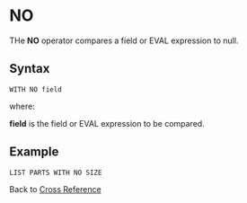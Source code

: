 # NO  

<PageHeader />

THe **NO** operator compares a field or EVAL expression to null.

## Syntax

```
WITH NO field
```

where:

**field** is the field or EVAL expression to be compared.

## Example

```
LIST PARTS WITH NO SIZE
```

Back to [Cross Reference](./../README.md)

<PageFooter />
